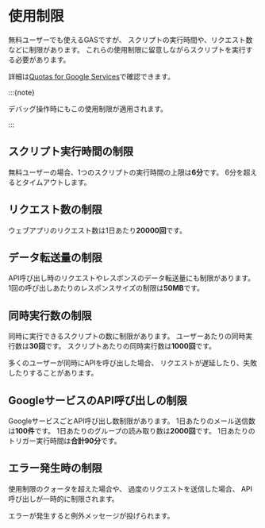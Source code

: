 # 使用制限

無料ユーザーでも使えるGASですが、
スクリプトの実行時間や、リクエスト数などに制限があります。
これらの使用制限に留意しながらスクリプトを実行する必要があります。

詳細は[Quotas for Google Services](https://developers.google.com/apps-script/guides/services/quotas?hl=ja)で確認できます。

:::{note}

デバッグ操作時にもこの使用制限が適用されます。

:::

## スクリプト実行時間の制限

無料ユーザーの場合、1つのスクリプトの実行時間の上限は**6分**です。
6分を超えるとタイムアウトします。

## リクエスト数の制限

ウェブアプリのリクエスト数は1日あたり**20000回**です。

## データ転送量の制限

API呼び出し時のリクエストやレスポンスのデータ転送量にも制限があります。
1回の呼び出しあたりのレスポンスサイズの制限は**50MB**です。

## 同時実行数の制限

同時に実行できるスクリプトの数に制限があります。
ユーザーあたりの同時実行数は**30回**です。
スクリプトあたりの同時実行数は**1000回**です。

多くのユーザーが同時にAPIを呼び出した場合、
リクエストが遅延したり、失敗したりすることがあります。

## GoogleサービスのAPI呼び出しの制限

GoogleサービスごとAPI呼び出し数制限があります。
1日あたりのメール送信数は**100件**です。
1日あたりのグループの読み取り数は**2000回**です。
1日あたりのトリガー実行時間は**合計90分**です。

## エラー発生時の制限

使用制限のクォータを超えた場合や、
過度のリクエストを送信した場合、
API呼び出しが一時的に制限されます。

エラーが発生すると例外メッセージが投げられます。
